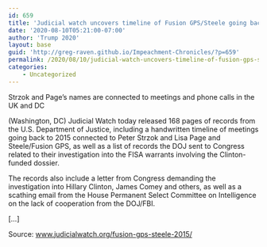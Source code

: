 ```yaml
---
id: 659
title: 'Judicial watch uncovers timeline of Fusion GPS/Steele going back to 2015'
date: '2020-08-10T05:21:00-07:00'
author: 'Trump 2020'
layout: base
guid: 'http://greg-raven.github.io/Impeachment-Chronicles/?p=659'
permalink: /2020/08/10/judicial-watch-uncovers-timeline-of-fusion-gps-steele-going-back-to-2015/
categories:
    - Uncategorized
---
```


Strzok and Page’s names are connected to meetings and phone calls in the UK and DC

(Washington, DC) Judicial Watch today released 168 pages of records from the U.S. Department of Justice, including a handwritten timeline of meetings going back to 2015 connected to Peter Strzok and Lisa Page and Steele/Fusion GPS, as well as a list of records the DOJ sent to Congress related to their investigation into the FISA warrants involving the Clinton-funded dossier.

The records also include a letter from Congress demanding the investigation into Hillary Clinton, James Comey and others, as well as a scathing email from the House Permanent Select Committee on Intelligence on the lack of cooperation from the DOJ/FBI.

\[…\]

Source: www.judicialwatch.org/fusion-gps-steele-2015/